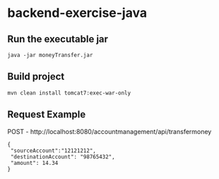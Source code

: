 # backend-exercise-java

## Run the executable jar
```
java -jar moneyTransfer.jar
```

## Build project
```
mvn clean install tomcat7:exec-war-only
```

## Request Example

POST - http://localhost:8080/accountmanagement/api/transfermoney
```
{
 "sourceAccount":"12121212",
 "destinationAccount": "98765432",
 "amount": 14.34
}
```
